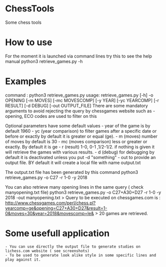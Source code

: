 # ChessTools
Some chess tools

# How to use 
For the moment it is launched via command lines try this to see the help manual
python3 retrieve_games.py -h

# Examples

command : python3 retrieve_games.py
usage: retrieve_games.py [-h] -o OPENING [-m MOVES] [-mc MOVESCOMP] [-y YEAR]
                         [-yc YEARCOMP] [-r RESULT] [-d DEBUG]
                         [-out OUTPUT_FILE]
There are some mandatory arguments to avoid rejecting the query by chessgames website such as 
    - opening, ECO codes are used to filter on this

Optional parameters have some default values 
    - year of the game is by default 1960
    - yc (year comparison) to filter games after a specific date or before or exactly by default it is greater or equal (ge).
    - m (moves) number of moves by default is 30
    - mc (moves comparison) less or greater or exactly. By default it is ge
    - r (result) 1-0, 0-1 ,1/2-1/2. if nothing is given it will retrieve the games with various results.
    - d (debug) for debugging by default it is deactivated unless you put -d "something"
    - out to provide an output file. BY default it will create a local file with name output.txt

The output.txt file has been generated by this command
     python3 retrieve_games.py -o C27 -r 1-0 -y 2018

You can also retrieve many opening lines in the same query ( check manyopening.txt file)
     python3 retrieve_games.py -o C27+A30+D27 -r 1-0 -y 2018 -out manyopening.txt
     > Query to be executed on chessgames.com is : http://www.chessgames.com/perl/chess.pl?yearcomp=ge&opening=C27+A30+D27&result=1-0&moves=30&year=2018&movescomp=le&
     > 20  games are retrieved.
     
# Some usefull application
    - You can use directly the output file to generate studies on lichess.com website ( see screenshots)
    - To be used to generate look alike style in some specific lines and play against it.




